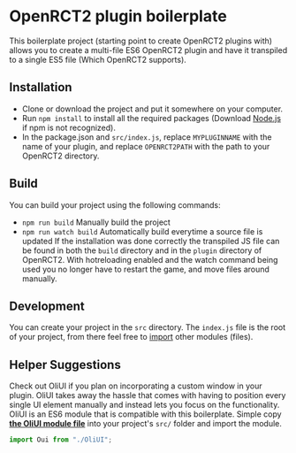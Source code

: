 # OpenRCT2 plugin boilerplate
This boilerplate project (starting point to create OpenRCT2 plugins with) allows you to create a multi-file ES6 OpenRCT2 plugin and have it transpiled to a single ES5 file (Which OpenRCT2 supports).

## Installation
- Clone or download the project and put it somewhere on your computer.
- Run `npm install` to install all the required packages (Download [Node.js](https://nodejs.org/) if npm is not recognized).
- In the package.json and `src/index.js`, replace `MYPLUGINNAME` with the name of your plugin, and replace `OPENRCT2PATH` with the path to your OpenRCT2 directory.

## Build
You can build your project using the following commands:
- `npm run build` Manually build the project
- `npm run watch build` Automatically build everytime a source file is updated
If the installation was done correctly the transpiled JS file can be found in both the `build` directory and in the `plugin` directory of OpenRCT2. 
With hotreloading enabled and the watch command being used you no longer have to restart the game, and move files around manually.

## Development
You can create your project in the `src` directory. The `index.js` file is the root of your project, from there feel free to [import](https://developer.mozilla.org/en-US/docs/Web/JavaScript/Reference/Statements/import) other modules (files).

## Helper Suggestions
Check out OliUI if you plan on incorporating a custom window in your plugin. OliUI takes away the hassle that comes with having to position every single UI element manually and instead lets you focus on the functionality.
OliUI is an ES6 module that is compatible with this boilerplate. Simple copy [**the OliUI module file**](https://github.com/oli414/OliUI/blob/master/build/OliUI.js) into your project's `src/` folder and import the module.
```javascript
import Oui from "./OliUI";
```
